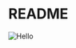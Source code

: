 # README

![Hello](http://res.cloudinary.com/teateearu/image/upload/v1515596946/Screen_Shot_2018-01-10_at_16.04.04_gsn7wl.png "Pets")
